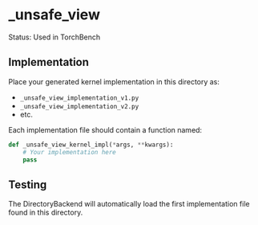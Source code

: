 # _unsafe_view

Status: Used in TorchBench

## Implementation

Place your generated kernel implementation in this directory as:
- `_unsafe_view_implementation_v1.py`
- `_unsafe_view_implementation_v2.py`
- etc.

Each implementation file should contain a function named:
```python
def _unsafe_view_kernel_impl(*args, **kwargs):
    # Your implementation here
    pass
```

## Testing

The DirectoryBackend will automatically load the first implementation file found in this directory.
